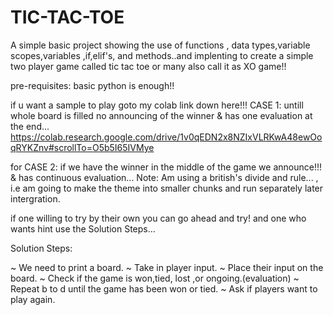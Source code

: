 # TIC-TAC-TOE
A simple basic project showing the use of functions , data types,variable scopes,variables ,if,elif's, and methods..and implenting to create a simple two player game called tic tac toe or many also call it as XO game!!

pre-requisites:
basic python is enough!!

if u want a sample to play goto my colab link down here!!! 
CASE 1: untill whole board is filled no announcing of the winner & has one evaluation at the end...
https://colab.research.google.com/drive/1v0qEDN2x8NZIxVLRKwA48ewOoqRYKZnv#scrollTo=O5b5I65IVMye

for CASE 2: if we have the winner in the middle of the game we announce!!! & has continuous evaluation...
Note: Am using a british's divide and rule... , i.e am going to make the theme into smaller chunks and run separately later intergration.  

if one willing to try by their own you can go ahead and try! and one who wants hint use the Solution Steps...

Solution Steps:

~ We need to print a board.
~ Take in player input.
~ Place their input on the board.
~ Check if the game is won,tied, lost ,or ongoing.(evaluation)
~ Repeat b to d until the game has been won or tied.
~ Ask if players want to play again.
